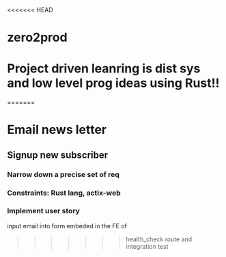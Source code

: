 <<<<<<< HEAD
# zero2prod

# Project driven leanring is dist sys and low level prog ideas using Rust!!
=======
# Email news letter 
## Signup new subscriber 

### Narrow down a precise set of req 

### Constraints: Rust lang, actix-web 

### Implement user story 

input email into form embeded in the FE of 
>>>>>>> health_check route and integration test
